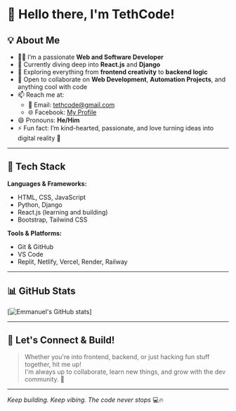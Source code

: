 # 👋 Hello there, I'm TethCode!

## 💡 About Me

- 👨‍💻 I’m a passionate **Web and Software Developer**
- 🌱 Currently diving deep into **React.js** and **Django**
- 👀 Exploring everything from **frontend creativity** to **backend logic**
- 💞️ Open to collaborate on **Web Development**, **Automation Projects**, and anything cool with code
- 📫 Reach me at:
  - 📧 Email: [tethcode@gmail.com](mailto:tethcode@gmail.com)
  - 🌐 Facebook: [My Profile](https://www.facebook.com/profile.php?id=61560838653409)
- 😄 Pronouns: **He/Him**
- ⚡ Fun fact: I’m kind-hearted, passionate, and love turning ideas into digital reality 💫

---

## 🔧 Tech Stack

**Languages & Frameworks:**
- HTML, CSS, JavaScript
- Python, Django
- React.js (learning and building)
- Bootstrap, Tailwind CSS

**Tools & Platforms:**
- Git & GitHub
- VS Code
- Replit, Netlify, Vercel, Render, Railway

---

## 📊 GitHub Stats

[![Emmanuel's GitHub stats](https://github-readme-stats.vercel.app/api?username=tethcode)]

---

## 🤝 Let's Connect & Build!

> Whether you're into frontend, backend, or just hacking fun stuff together, hit me up!  
> I'm always up to collaborate, learn new things, and grow with the dev community. 🚀

---

_Keep building. Keep vibing. The code never stops_ 💻🔥
